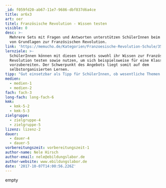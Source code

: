 ```yaml
---
_id: f059fd20-ab67-11e7-9686-dbf837d6a4ce
title: ar6x3
art: oer
titel: Französische Revolution - Wissen testen
visible: 0
desc: >-
  Mehrere Sets mit Fragen und Antworten unterstützen SchülerInnen beim Lernen
  von Grundlagen zur Französischen Revolution.
link: 'https://memucho.de/Kategorien/Franzoesische-Revolution-Schule/353'
lernziele: >-
  SchülerInnen können mit diesen Lernsets sowohl ihr Wissen zur Französischen
  Revolution testen sowie nutzen, um sich beispielsweise für eine Klassenarbeit
  vorzubereiten. Der Schwerpunkt des Angebots liegt somit auf dem
  selbstorganisierten Lernen.
tipp: "Gut einsetzbar als Tipp für SchülerInnen, ob wesentliche Themen verstanden wurden, z.B. in Anschluss an eine Projektarbeit oder ähnliches zu diesem Thema.\r\n\r\nBei jüngeren SuS sollte die Plattform vorher eingeführt sein. Alternativ dazu ist es möglich, die Lerninhalte der Plattform in den eigenen Lehrerblog bzw. Schulwebseite einzubinden. Das würde dann so aussehen (am Beispiel Hauptstädte der EU Länder prüfen:  https://www.netzwerkzeug.org/arbeitsmaterial/wissensquiz-hauptstaedte-der-eu"
medien:
  - medien-1
  - medien-2
fach: fach-3
long-fach: long-fach-6
kmk:
  - kmk-5-2
  - kmk-5-3
zielgruppe:
  - zielgruppe-4
  - zielgruppe-5
lizenz: lizenz-2
dauer:
  - dauer-4
  - dauer-5
vorbereitungszeit: vorbereitungszeit-1
author-name: Nele Hirsch
author-email: nele@ebildungslabor.de
author-website: www.ebildungslabor.de
date: '2017-10-07T14:00:56.226Z'
---
```

empty
